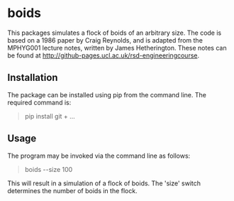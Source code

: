 # boids

This packages simulates a flock of boids of an arbitrary size. The code is based on a 1986 paper by Craig Reynolds, and is adapted from the MPHYG001 lecture notes, written by James Hetherington. These notes can be found at http://github-pages.ucl.ac.uk/rsd-engineeringcourse.

## Installation

The package can be installed using pip from the command line. The required command is:

> pip install git + ...

## Usage

The program may be invoked via the command line as follows:

> boids --size 100

This will result in a simulation of a flock of boids. The 'size' switch determines the number of boids in the flock.
